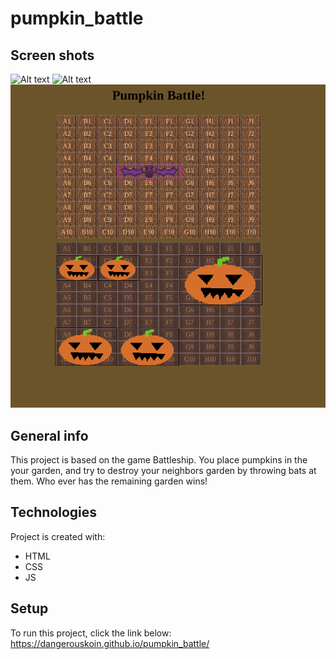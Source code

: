 # pumpkin_battle
## Screen shots
![Alt text](pumpkin_battle/images/PumpkinBattle_1.png?raw=true "Title")
![Alt text](pumpkin_battle/images/PumpkinBattle_2.png?raw=true "Title")
![Alt text](images/PumpkinBattle_3.png?raw=true "Title")


## General info
This project is based on the game Battleship. You place pumpkins in the your garden, and try to destroy your neighbors garden by throwing bats at them. Who ever has the remaining garden wins!
	
## Technologies
Project is created with:
* HTML
* CSS
* JS
	
## Setup
To run this project, click the link below:
https://dangerouskoin.github.io/pumpkin_battle/